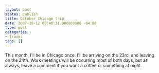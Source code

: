 ```yaml
---
layout: post
status: publish
title: October Chicago trip
date: 2007-10-12 00:40:31.000000000 -04:00
type: post
categories:
- travel
tags: []
---
```

This month, I'll be in Chicago once. I'll be arriving on the 23rd, and leaving on the 24th. Work meetings will be occurring most of both days, but as always, leave a comment if you want a coffee or something at night.
